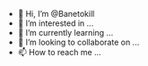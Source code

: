 - 👋 Hi, I’m @Banetokill
- 👀 I’m interested in ...
- 🌱 I’m currently learning ...
- 💞️ I’m looking to collaborate on ...
- 📫 How to reach me ...

<!---
Banetokill/Banetokill is a ✨ special ✨ repository because its `README.md` (this file) appears on your GitHub profile.
You can click the Preview link to take a look at your changes.
--->
